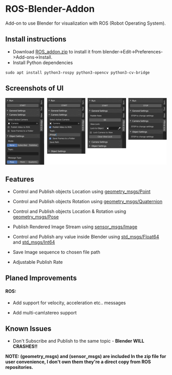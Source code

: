 # ROS-Blender-Addon
Add-on to use Blender for visualization with ROS (Robot Operating System).


## Install instructions
- Download [ROS_addon.zip](https://github.com/ahmad-aljabali/ROS-Blender-Addon/raw/master/ROS_addon.zip) to install it from blender->Edit->Preferences->Add-ons->Install.
- Install Python dependencies
```Shell
sudo apt install python3-rospy python3-opencv python3-cv-bridge
```

## Screenshots of UI
![Screenshot](https://github.com/ahmad-aljabali/ROS-Blender-Addon/blob/master/ROS_addon%20screenshot.png)


## Features
- Control and Publish objects Location using [geometry_msgs/Point](https://docs.ros.org/api/geometry_msgs/html/msg/Point.html)

- Control and Publish objects Rotation using [geometry_msgs/Quaternion](https://docs.ros.org/api/geometry_msgs/html/msg/Quaternion.html)

- Control and Publish objects Location & Rotation using [geometry_msgs/Pose](https://docs.ros.org/api/geometry_msgs/html/msg/Pose.html)

- Publish Rendered Image Stream using [sensor_msgs/Image](https://docs.ros.org/melodic/api/sensor_msgs/html/msg/Image.html)

- Control and Publish any value inside Blender using [std_msgs/Float64](https://docs.ros.org/api/std_msgs/html/msg/Float64.html) and [std_msgs/Int64](https://docs.ros.org/api/std_msgs/html/msg/Int64.html)

- Save Image sequence to chosen file path

- Adjustable Publish Rate


## Planed Improvements
#### ROS:

- Add support for velocity, acceleration etc.. messages

- Add multi-cam\stereo support


## Known Issues
- Don't Subscribe and Publish to the same topic - **Blender WILL CRASHES!!**

**NOTE: (geometry_msgs) and (sensor_msgs) are included In the zip file for user convenience, I don't own them they're a direct copy from ROS repositories.**
